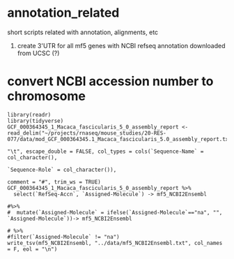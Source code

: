 # annotation_related
short scripts related with annotation, alignments, etc
1. create 3'UTR for all mf5 genes with NCBI refseq annotation downloaded from UCSC (?)


# convert NCBI accession number to chromosome #
```
library(readr)
library(tidyverse)
GCF_000364345_1_Macaca_fascicularis_5_0_assembly_report <- read_delim("~/projects/rnaseq/mouse_studies/20-RES-077/data/mod_GCF_000364345.1_Macaca_fascicularis_5.0_assembly_report.txt", 
                                                                      "\t", escape_double = FALSE, col_types = cols(`Sequence-Name` = col_character(), 
                                                                                                                    `Sequence-Role` = col_character()), 
                                                                      comment = "#", trim_ws = TRUE)
GCF_000364345_1_Macaca_fascicularis_5_0_assembly_report %>% 
  select(`RefSeq-Accn`, `Assigned-Molecule`) -> mf5_NCBI2Ensembl

#%>%
#  mutate(`Assigned-Molecule` = ifelse(`Assigned-Molecule`=="na", "", `Assigned-Molecule`))-> mf5_NCBI2Ensembl

# %>%
#filter(`Assigned-Molecule` != "na") 
write_tsv(mf5_NCBI2Ensembl, "../data/mf5_NCBI2Ensembl.txt", col_names = F, eol = "\n")
```

